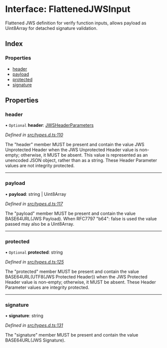 # Interface: FlattenedJWSInput

Flattened JWS definition for verify function inputs, allows payload as
Uint8Array for detached signature validation.

## Index

### Properties

* [header](_types_d_.flattenedjwsinput.md#header)
* [payload](_types_d_.flattenedjwsinput.md#payload)
* [protected](_types_d_.flattenedjwsinput.md#protected)
* [signature](_types_d_.flattenedjwsinput.md#signature)

## Properties

### header

• `Optional` **header**: [JWSHeaderParameters](_types_d_.jwsheaderparameters.md)

*Defined in [src/types.d.ts:110](https://github.com/panva/jose/blob/v3.6.0/src/types.d.ts#L110)*

The "header" member MUST be present and contain the value JWS
Unprotected Header when the JWS Unprotected Header value is non-
empty; otherwise, it MUST be absent.  This value is represented as
an unencoded JSON object, rather than as a string.  These Header
Parameter values are not integrity protected.

___

### payload

•  **payload**: string \| Uint8Array

*Defined in [src/types.d.ts:117](https://github.com/panva/jose/blob/v3.6.0/src/types.d.ts#L117)*

The "payload" member MUST be present and contain the value
BASE64URL(JWS Payload). When RFC7797 "b64": false is used
the value passed may also be a Uint8Array.

___

### protected

• `Optional` **protected**: string

*Defined in [src/types.d.ts:125](https://github.com/panva/jose/blob/v3.6.0/src/types.d.ts#L125)*

The "protected" member MUST be present and contain the value
BASE64URL(UTF8(JWS Protected Header)) when the JWS Protected
Header value is non-empty; otherwise, it MUST be absent.  These
Header Parameter values are integrity protected.

___

### signature

•  **signature**: string

*Defined in [src/types.d.ts:131](https://github.com/panva/jose/blob/v3.6.0/src/types.d.ts#L131)*

The "signature" member MUST be present and contain the value
BASE64URL(JWS Signature).
